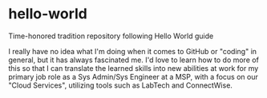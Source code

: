 # hello-world
Time-honored tradition repository following Hello World guide

I really have no idea what I'm doing when it comes to GitHub or "coding" in general, but it has always fascinated me.
I'd love to learn how to do more of this so that I can translate the learned skills into new abilities at work for my primary job role as a Sys Admin/Sys Engineer at a MSP, with a focus on our "Cloud Services", utilizing tools such as LabTech and ConnectWise.
